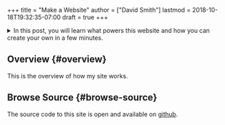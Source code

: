 +++
title = "Make a Website"
author = ["David Smith"]
lastmod = 2018-10-18T19:32:35-07:00
draft = true
+++

<details>
<summary>
In this post, you will learn what powers this website and how you can create your own in a few minutes.
</summary>
<p class="details">

I built this website with hugo, a static site generator. The contents are kept in a single file.
</p>
</details>


## Overview {#overview}

This is the overview of how my site works.


## Browse Source {#browse-source}

The source code to this site is open and available on [github](https://github.com/dds/www.bosabosa.org).
